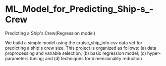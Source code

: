 # ML_Model_for_Predicting_Ship-s_-Crew
Predicting a Ship's Crew(Regression model)

We build a simple model using the cruise_ship_info.csv data set for predicting a ship's crew size. This project is organized as follows: (a) data proprocessing and variable selection; (b) basic regression model; (c) hyper-parameters tuning; and (d) techniques for dimensionality reduction
